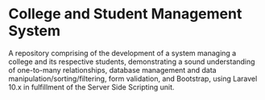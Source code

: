 # College and Student Management System 
A repository comprising of the development of a system managing a college and its respective students, demonstrating a sound understanding of one-to-many relationships, database management and data manipulation/sorting/filtering, form validation, and Bootstrap, using Laravel 10.x in fulfillment of the Server Side Scripting unit.
